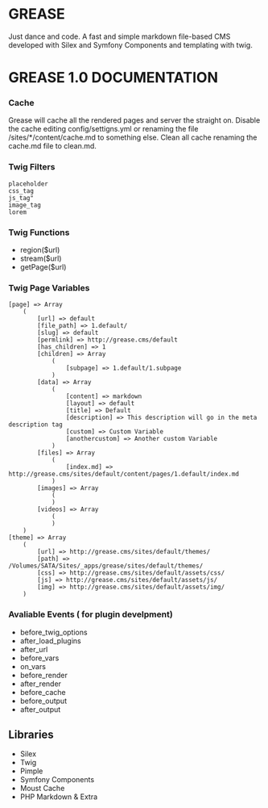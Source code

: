 GREASE 
=====

Just dance and code. A fast and simple markdown file-based CMS developed with Silex and Symfony Components and templating with twig.

# GREASE 1.0 DOCUMENTATION

### Cache

Grease will cache all the rendered pages and server the straight on.
Disable the cache editing config/settigns.yml or renaming the file /sites/*/content/cache.md to something else.
Clean all cache renaming the cache.md file to clean.md.

### Twig Filters

```
placeholder     
css_tag     
js_tag"       
image_tag      
lorem      
```

### Twig Functions
- region($url)
- stream($url)
- getPage($url)


### Twig Page Variables

```
[page] => Array
    (
        [url] => default
        [file_path] => 1.default/
        [slug] => default
        [permlink] => http://grease.cms/default
        [has_children] => 1
        [children] => Array
            (
                [subpage] => 1.default/1.subpage
            )
        [data] => Array
            (
                [content] => markdown
                [layout] => default
                [title] => Default
                [description] => This description will go in the meta description tag
                [custom] => Custom Variable
                [anothercustom] => Another custom Variable
            )
        [files] => Array
            (
                [index.md] => http://grease.cms/sites/default/content/pages/1.default/index.md
            )
        [images] => Array
            (
            )                
        [videos] => Array
            (
            )
    )
[theme] => Array
    (
        [url] => http://grease.cms/sites/default/themes/
        [path] => /Volumes/SATA/Sites/_apps/grease/sites/default/themes/
        [css] => http://grease.cms/sites/default/assets/css/
        [js] => http://grease.cms/sites/default/assets/js/
        [img] => http://grease.cms/sites/default/assets/img/
    )
```


### Avaliable Events ( for plugin develpment)

- before_twig_options
- after_load_plugins
- after_url
- before_vars
- on_vars
- before_render
- after_render
- before_cache
- before_output
- after_output


## Libraries

- Silex
- Twig
- Pimple
- Symfony Components
- Moust Cache
- PHP Markdown & Extra
